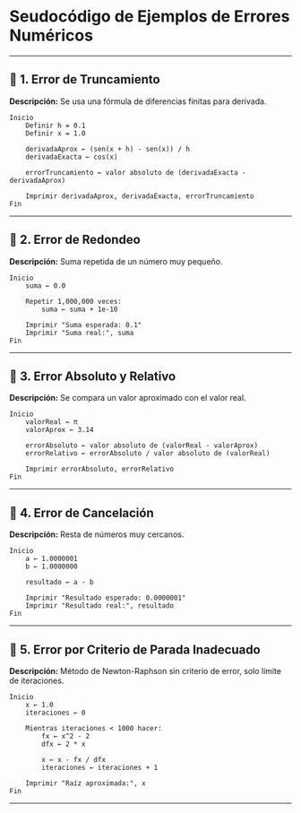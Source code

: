 # Seudocódigo de Ejemplos de Errores Numéricos

---

## 🔹 1. Error de Truncamiento

**Descripción:** Se usa una fórmula de diferencias finitas para derivada.

```
Inicio
    Definir h = 0.1
    Definir x = 1.0

    derivadaAprox ← (sen(x + h) - sen(x)) / h
    derivadaExacta ← cos(x)

    errorTruncamiento ← valor absoluto de (derivadaExacta - derivadaAprox)

    Imprimir derivadaAprox, derivadaExacta, errorTruncamiento
Fin
```

---

## 🔹 2. Error de Redondeo

**Descripción:** Suma repetida de un número muy pequeño.

```
Inicio
    suma ← 0.0

    Repetir 1,000,000 veces:
        suma ← suma + 1e-10

    Imprimir "Suma esperada: 0.1"
    Imprimir "Suma real:", suma
Fin
```

---

## 🔹 3. Error Absoluto y Relativo

**Descripción:** Se compara un valor aproximado con el valor real.

```
Inicio
    valorReal ← π
    valorAprox ← 3.14

    errorAbsoluto ← valor absoluto de (valorReal - valorAprox)
    errorRelativo ← errorAbsoluto / valor absoluto de (valorReal)

    Imprimir errorAbsoluto, errorRelativo
Fin
```

---

## 🔹 4. Error de Cancelación

**Descripción:** Resta de números muy cercanos.

```
Inicio
    a ← 1.0000001
    b ← 1.0000000

    resultado ← a - b

    Imprimir "Resultado esperado: 0.0000001"
    Imprimir "Resultado real:", resultado
Fin
```

---

## 🔹 5. Error por Criterio de Parada Inadecuado

**Descripción:** Método de Newton-Raphson sin criterio de error, solo límite de iteraciones.

```
Inicio
    x ← 1.0
    iteraciones ← 0

    Mientras iteraciones < 1000 hacer:
        fx ← x^2 - 2
        dfx ← 2 * x

        x ← x - fx / dfx
        iteraciones ← iteraciones + 1

    Imprimir "Raíz aproximada:", x
Fin
```

---
